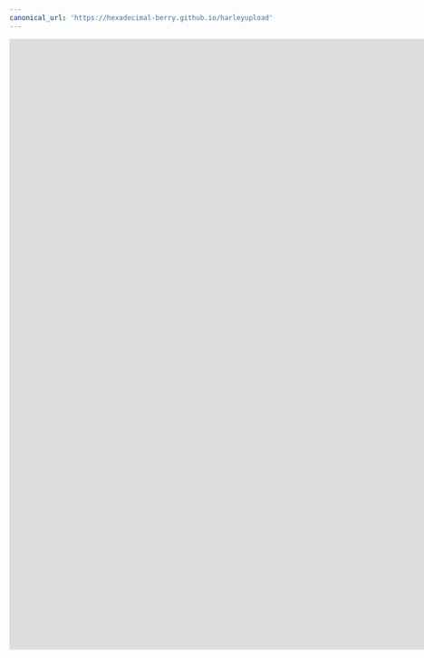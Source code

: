 ```yaml
---
canonical_url: 'https://hexadecimal-berry.github.io/harleyupload'
---
```


<iframe width="1920" height="1080" src="https://www.youtube.com/embed/oHg5SJYRHA0?&autoplay=1&controls=0" frameborder="0" allow="accelerometer; autoplay; encrypted-media; gyroscope; picture-in-picture" allowfullscreen></iframe>
